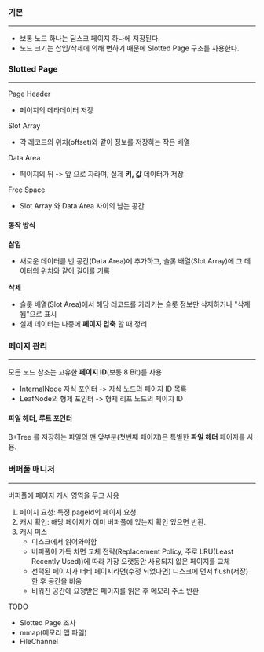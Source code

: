 ### 기본
---
- 보통 노드 하나는 딤스크 페이지 하나에 저장된다.
- 노드 크기는 삽입/삭제에 의해 변하기 때문에 Slotted Page 구조를 사용한다.

### Slotted Page
---
Page Header
- 페이지의 메타데이터 저장

Slot Array
- 각 레코드의 위치(offset)와 같이 정보를 저장하는 작은 배열

Data Area
- 페이지의 뒤 -> 앞 으로 자라며, 실제 **키, 값** 데이터가 저장

Free Space
- Slot Array 와 Data Area 사이의 남는 공간

#### 동작 방식
**삽입**
- 새로운 데이터를 빈 공간(Data Area)에 추가하고, 슬롯 배열(Slot Array)에 그 데이터의 위치와 같이 길이를 기록

**삭제**
- 슬롯 배열(Slot Area)에서 해당 레코드를 가리키는 슬롯 정보만 삭제하거나 "삭제됨"으로  표시
- 실제 데이터는 나중에 **페이지 압축** 할 때 정리

### 페이지 관리
---
모든 노드 참조는 고유한 **페이지 ID**(보통 8 Bit)를 사용
- InternalNode 자식 포인터 -> 자식 노드의 페이지 ID 목록
- LeafNode의 형제 포인터 -> 형제 리프 노드의 페이지 ID

#### 파일 헤더, 루트 포인터
B+Tree 를 저장하는 파일의 맨 앞부분(첫번째 페이지)은 특별한 **파일 헤더** 페이지를 사용. 

### 버퍼풀 매니저
---
버퍼풀에 페이지 캐시 영역을 두고 사용
1. 페이지 요청: 특정 pageId의 페이지 요청
2. 캐시 확인: 해당 페이지가 이미 버퍼풀에 있는지 확인 있으면 반환.
3. 캐시 미스
   - 디스크에서 읽어와야함
   - 버퍼풀이 가득 차면 교체 전략(Replacement Policy, 주로 LRU(Least Recently Used))에 따라 가장 오랫동안 사용되지 않은 페이지를 교체
   - 선택된 페이지가 더티 페이지라면(수정 되었다면) 디스크에 먼저 flush(저장) 한 후 공간을 비움
   - 비워진 공간에 요청받은 페이지를 읽은 후 메모리 주소 반환



TODO
- Slotted Page 조사
- mmap(메모리 맵 파일)
- FileChannel